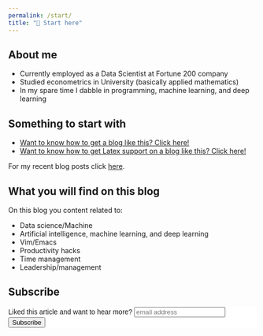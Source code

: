 ```yaml
---
permalink: /start/
title: "🎯 Start here"
---
```


## About me

- Currently employed as a Data Scientist at Fortune 200 company
- Studied econometrics in University (basically applied mathematics)
- In my spare time I dabble in programming, machine learning, and deep learning

## Something to start with

- [Want to know how to get a blog like this? Click here!](http://www.janmeppe.com/blog/How-to-add-mathjax-to-minimal-mistakes/)
- [Want to know how to get Latex support on a blog like this? Click here!](http://www.janmeppe.com/blog/How-to-add-mathjax-to-minimal-mistakes/)

For my recent blog posts click [here](http://www.janmeppe.com/posts/).

## What you will find on this blog

On this blog you content related to:
- Data science/Machine
- Artificial intelligence, machine learning, and deep learning
- Vim/Emacs
- Productivity hacks
- Time management
- Leadership/management

## Subscribe

<!-- Begin Mailchimp Signup Form -->
<link href="//cdn-images.mailchimp.com/embedcode/horizontal-slim-10_7.css" rel="stylesheet" type="text/css">
<style type="text/css">
	#mc_embed_signup{background:#fff; clear:left; font:14px Helvetica,Arial,sans-serif; width:100%;}
	/* Add your own Mailchimp form style overrides in your site stylesheet or in this style block.
	   We recommend moving this block and the preceding CSS link to the HEAD of your HTML file. */
</style>
<div id="mc_embed_signup">
<form action="https://gmail.us3.list-manage.com/subscribe/post?u=92fe86c389878585bc87837e8&amp;id=50543deff9" method="post" id="mc-embedded-subscribe-form" name="mc-embedded-subscribe-form" class="validate" target="_blank" novalidate>
    <div id="mc_embed_signup_scroll">
	<label for="mce-EMAIL">Liked this article and want to hear more?</label>
	<input type="email" value="" name="EMAIL" class="email" id="mce-EMAIL" placeholder="email address" required>
    <!-- real people should not fill this in and expect good things - do not remove this or risk form bot signups-->
    <div style="position: absolute; left: -5000px;" aria-hidden="true"><input type="text" name="b_92fe86c389878585bc87837e8_50543deff9" tabindex="-1" value=""></div>
    <div class="clear"><input type="submit" value="Subscribe" name="subscribe" id="mc-embedded-subscribe" class="button"></div>
    </div>
</form>
</div>

<!--End mc_embed_signup-->
